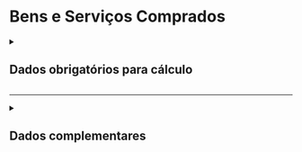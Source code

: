# Bens e Serviços Comprados

<details>
  <summary><strong><h2>Dados obrigatórios para cálculo</strong></summary>

|Campo no Supabase	|Valores GHG|
|---|---|
`categoria_de_emissoes`|_BENS E SERVIÇOS COMPRADOS_|
|`date`|Data|
|`escopo`|Escopo|
|[id_compra_produto](https://github.com/ZNIT-Tech/documentation/blob/main/Produtos%20e%20Servi%C3%A7os.md)*|Id do produto/serviço|
|`quant`|Quantidade comprada|
|`un`|Unidade da compra|
|`fator_de_emisso_bruto**`|Fator bruto de emissão|
|`fator_correcao_do_fator_emissao**`|Fator de correção do fator de emissão|
|`fator_conv_un_medida**`|Fator de conversão da unidade de medida|

<sub><em>Obs.: * Se CNPJ for 07882930000165, procurar em [Tabela de Produtos - Mitre](https://github.com/ZNIT-Tech/documentation/blob/main/Tabela%20de%20Produtos%20-%20Mitre.md) </em></sub>

<sub><em>Obs.: ** Valores não obrigatórios</em></sub>

Campo no Supabase|Valores GHG
|---|---|
`categoria_de_emissoes`|_BENS E SERVICOS COMPRADOS - COMBUSTAO MOVEL 2_
`date`|Data da referência _(yyyy-mm-dd hh:mm:ss)_|
|`escopo`|Escopo|
[combustivel](https://github.com/ZNIT-Tech/documentation/blob/main/Combustiveis.md)|Tipo de combustível|
`consumo_anual`|Consumo anual _(litros/m³/kg)_|
`consumo_mensal`|Consumo referente ao mês de date _(litros, m³ ou kg)_|

<sub><em>Obs.: Inserir apenas consumo mensal ou consumo anual</em></sub>

|Campo no Supabase	|Valores GHG|
|---|---|
`categoria_de_emissoes`|_BENS E SERVICOS COMPRADOS - PROCESSOS INDUSTRIAIS_|
|[gwp_id](https://github.com/ZNIT-Tech/documentation/blob/main/Gases.md)|Gás de Efeito Estufa (GEE)|
|`consumo_anual`|Emissões _(t GEE)_|

</details>

---

<details>
  <summary><h2><strong>Dados complementares</strong></summary>

|Campo no Supabase|Valor|
|---|---|
|`cnpj_fornecedor`|CNPJ Fornecedor|
|`nome_fornecedor`|Nome Fornecedor|
`numero_do_documento`|Chave da NFe|
`natureza_da_operao`|Natureza da operação|
`cdigo_do_produto`|Codigo produto|
`ncm`|NCM|
`peso_nf`|Peso|
`endereco_do_experdidor`|Endereço do remetente|
`endereco_do_destinatrio`|Endereço do destinatário|


</details>
